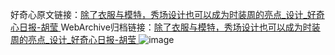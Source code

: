 好奇心原文链接：[除了衣服与模特，秀场设计也可以成为时装周的亮点_设计_好奇心日报-胡莹 ](https://www.qdaily.com/articles/11116.html)
WebArchive归档链接：[除了衣服与模特，秀场设计也可以成为时装周的亮点_设计_好奇心日报-胡莹 ](http://web.archive.org/web/20180617085825/http://www.qdaily.com:80/articles/11116.html)
![image](http://ww3.sinaimg.cn/large/007d5XDply1g3wcus5oizj30u054g7wh)